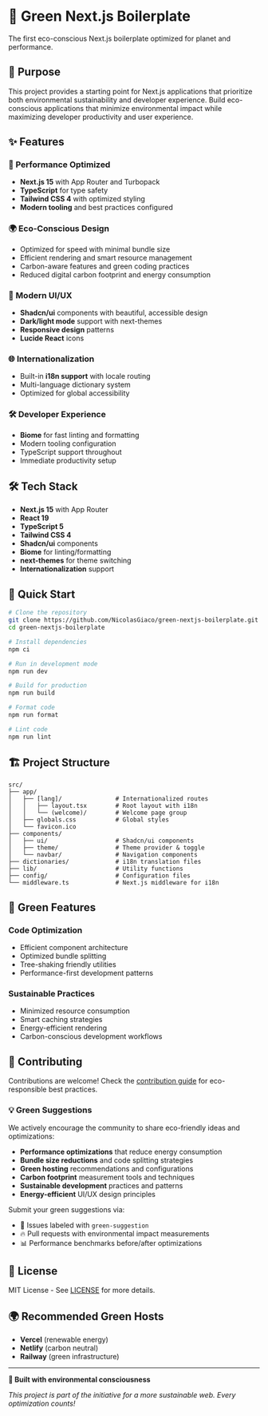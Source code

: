 # 🌱 Green Next.js Boilerplate

The first eco-conscious Next.js boilerplate optimized for planet and performance.

## 🎯 Purpose

This project provides a starting point for Next.js applications that prioritize both environmental sustainability and developer experience. Build eco-conscious applications that minimize environmental impact while maximizing developer productivity and user experience.

## ✨ Features

### 🚀 Performance Optimized
- **Next.js 15** with App Router and Turbopack
- **TypeScript** for type safety
- **Tailwind CSS 4** with optimized styling
- **Modern tooling** and best practices configured

### 🌍 Eco-Conscious Design
- Optimized for speed with minimal bundle size
- Efficient rendering and smart resource management
- Carbon-aware features and green coding practices
- Reduced digital carbon footprint and energy consumption

### 🎨 Modern UI/UX
- **Shadcn/ui** components with beautiful, accessible design
- **Dark/light mode** support with next-themes
- **Responsive design** patterns
- **Lucide React** icons

### 🌐 Internationalization
- Built-in **i18n support** with locale routing
- Multi-language dictionary system
- Optimized for global accessibility

### 🛠️ Developer Experience
- **Biome** for fast linting and formatting
- Modern tooling configuration
- TypeScript support throughout
- Immediate productivity setup

## 🛠️ Tech Stack

- **Next.js 15** with App Router
- **React 19**
- **TypeScript 5**
- **Tailwind CSS 4**
- **Shadcn/ui** components
- **Biome** for linting/formatting
- **next-themes** for theme switching
- **Internationalization** support

## 🚀 Quick Start

```bash
# Clone the repository
git clone https://github.com/NicolasGiaco/green-nextjs-boilerplate.git
cd green-nextjs-boilerplate

# Install dependencies
npm ci

# Run in development mode
npm run dev

# Build for production
npm run build

# Format code
npm run format

# Lint code
npm run lint
```

## 🏗️ Project Structure

```
src/
├── app/
│   ├── [lang]/               # Internationalized routes
│   │   ├── layout.tsx        # Root layout with i18n
│   │   └── (welcome)/        # Welcome page group
│   ├── globals.css           # Global styles
│   └── favicon.ico
├── components/
│   ├── ui/                   # Shadcn/ui components
│   ├── theme/                # Theme provider & toggle
│   └── navbar/               # Navigation components
├── dictionaries/             # i18n translation files
├── lib/                      # Utility functions
├── config/                   # Configuration files
└── middleware.ts             # Next.js middleware for i18n
```

## 🌿 Green Features

### Code Optimization
- Efficient component architecture
- Optimized bundle splitting
- Tree-shaking friendly utilities
- Performance-first development patterns

### Sustainable Practices
- Minimized resource consumption
- Smart caching strategies
- Energy-efficient rendering
- Carbon-conscious development workflows

## 🤝 Contributing

Contributions are welcome! Check the [contribution guide](CONTRIBUTE.md) for eco-responsible best practices.

### 💡 Green Suggestions

We actively encourage the community to share eco-friendly ideas and optimizations:

- **Performance optimizations** that reduce energy consumption
- **Bundle size reductions** and code splitting strategies  
- **Green hosting** recommendations and configurations
- **Carbon footprint** measurement tools and techniques
- **Sustainable development** practices and patterns
- **Energy-efficient** UI/UX design principles

Submit your green suggestions via:
- 🌱 Issues labeled with `green-suggestion`
- 🔥 Pull requests with environmental impact measurements
- 📊 Performance benchmarks before/after optimizations

## 📄 License

MIT License - See [LICENSE](LICENSE) for more details.

## 🌍 Recommended Green Hosts

- **Vercel** (renewable energy)
- **Netlify** (carbon neutral)
- **Railway** (green infrastructure)

---

**💚 Built with environmental consciousness**

_This project is part of the initiative for a more sustainable web. Every optimization counts!_
